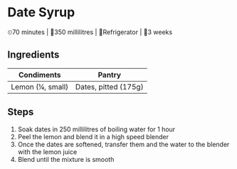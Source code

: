 # Date Syrup

&#9202;70 minutes | &#127855;350 millilitres | &#127801;Refrigerator | &#129344;3 weeks

## Ingredients

| Condiments | Pantry |
| --- | --- |
| Lemon (&#188;, small) | Dates, pitted (175g) |

## Steps

1. Soak dates in 250 millilitres of boiling water for 1 hour
1. Peel the lemon and blend it in a high speed blender
1. Once the dates are softened, transfer them and the water to the blender with the lemon juice
1. Blend until the mixture is smooth
